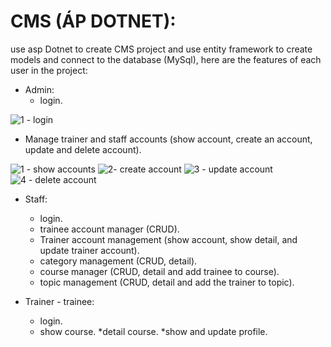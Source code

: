 # CMS (ÁP DOTNET):

use asp Dotnet to create CMS project and use entity framework to create models and connect to the database (MySql), here are the features of each user in the project:

* Admin:
  * login.

![1 - login](https://user-images.githubusercontent.com/84957563/151059533-1c8f4e02-db80-48bb-9937-4166cee01bc6.jpg)

  * Manage trainer and staff accounts (show account, create an account, update and delete account).

![1 - show accounts](https://user-images.githubusercontent.com/84957563/151059811-42dedf83-3c06-4643-b0bc-cf19a72ac883.jpg)
![2- create account](https://user-images.githubusercontent.com/84957563/151060791-b3f537c0-7a13-490c-9a82-3731d0056445.jpg)
![3 - update account](https://user-images.githubusercontent.com/84957563/151060802-4b1d56cf-74c4-41f7-a3b1-dfd9ba0d31f1.jpg)
![4 - delete account](https://user-images.githubusercontent.com/84957563/151060809-9acfdf87-7bf9-4cc9-9806-1bb2f825571b.jpg)

* Staff:
  * login.
  * trainee account manager (CRUD).
  * Trainer account management (show account, show detail, and update trainer account).
  * category management (CRUD, detail).
  * course manager (CRUD, detail and add trainee to course).
  * topic management (CRUD, detail and add the trainer to topic).

* Trainer - trainee:
  * login.
  * show course.
  *detail course.
  *show and update profile.
